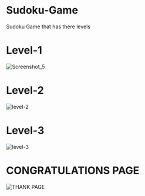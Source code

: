 # Sudoku-Game
Sudoku Game that has there levels
# Level-1
![Screenshot_5](https://user-images.githubusercontent.com/103999323/169617335-138cf487-06a7-40cd-9e6e-235d46540a14.png)
# Level-2
![level-2](https://user-images.githubusercontent.com/103999323/169617367-35cea013-ade6-4275-9cbd-cee66248e63e.png)
# Level-3
![level-3](https://user-images.githubusercontent.com/103999323/169617373-37e43520-4c50-4c6f-9d59-40bac25668d4.png)
# CONGRATULATIONS PAGE
![THANK PAGE](https://user-images.githubusercontent.com/103999323/169617375-ebfcfe0b-8ba9-4b01-8e78-094202a5ef52.png)
